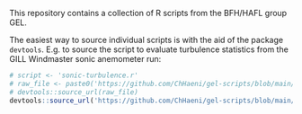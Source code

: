 This repository contains a collection of R scripts from the BFH/HAFL group GEL.

The easiest way to source individual scripts is with the aid of the package `devtools`.
E.g. to source the script to evaluate turbulence statistics from the GILL Windmaster sonic anemometer run:

```r
# script <- 'sonic-turbulence.r'
# raw_file <- paste0('https://github.com/ChHaeni/gel-scripts/blob/main/', script, '?raw=TRUE')
# devtools::source_url(raw_file)
devtools::source_url('https://github.com/ChHaeni/gel-scripts/blob/main/sonic-turbulence.r?raw=TRUE')
```

